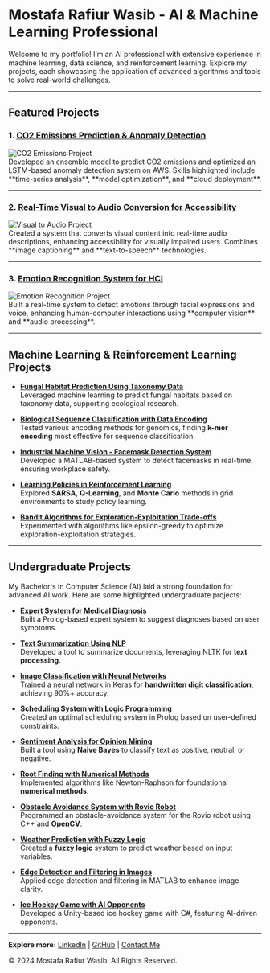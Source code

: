 # Mostafa Rafiur Wasib - AI & Machine Learning Professional

Welcome to my portfolio! I’m an AI professional with extensive experience in machine learning, data science, and reinforcement learning. Explore my projects, each showcasing the application of advanced algorithms and tools to solve real-world challenges.

---

## Featured Projects

<div class="container">
  <div class="row">
    
### 1. [CO2 Emissions Prediction & Anomaly Detection](CO2_Emissions.md)
<div class="col-md-4">
<img src="co2_emissions.jpg" alt="CO2 Emissions Project" class="img-fluid rounded shadow-sm">
</div>
<div class="col-md-8">
Developed an ensemble model to predict CO2 emissions and optimized an LSTM-based anomaly detection system on AWS. Skills highlighted include **time-series analysis**, **model optimization**, and **cloud deployment**.
</div>

---

### 2. [Real-Time Visual to Audio Conversion for Accessibility](Visual_to_Audio.md)
<div class="col-md-4">
<img src="visual_to_audio.jpg" alt="Visual to Audio Project" class="img-fluid rounded shadow-sm">
</div>
<div class="col-md-8">
Created a system that converts visual content into real-time audio descriptions, enhancing accessibility for visually impaired users. Combines **image captioning** and **text-to-speech** technologies.
</div>

---

### 3. [Emotion Recognition System for HCI](Emotion_Recognition.md)
<div class="col-md-4">
<img src="emotion_recognition.jpg" alt="Emotion Recognition Project" class="img-fluid rounded shadow-sm">
</div>
<div class="col-md-8">
Built a real-time system to detect emotions through facial expressions and voice, enhancing human-computer interactions using **computer vision** and **audio processing**.
</div>

  </div>
</div>

---

## Machine Learning & Reinforcement Learning Projects

<div class="container">
  <div class="row">
    
- **[Fungal Habitat Prediction Using Taxonomy Data](Fungal_Habitat_Prediction.md)**  
  Leveraged machine learning to predict fungal habitats based on taxonomy data, supporting ecological research.

- **[Biological Sequence Classification with Data Encoding](Biological_Sequence_Classification.md)**  
  Tested various encoding methods for genomics, finding **k-mer encoding** most effective for sequence classification.

- **[Industrial Machine Vision - Facemask Detection System](Facemask_Detection.md)**  
  Developed a MATLAB-based system to detect facemasks in real-time, ensuring workplace safety.

- **[Learning Policies in Reinforcement Learning](Reinforcement_Policies.md)**  
  Explored **SARSA**, **Q-Learning**, and **Monte Carlo** methods in grid environments to study policy learning.

- **[Bandit Algorithms for Exploration-Exploitation Trade-offs](Simple_Bandit_Algorithms.md)**  
  Experimented with algorithms like epsilon-greedy to optimize exploration-exploitation strategies.

  </div>
</div>

---

## Undergraduate Projects

My Bachelor's in Computer Science (AI) laid a strong foundation for advanced AI work. Here are some highlighted undergraduate projects:

<div class="container">
  <div class="row">
  
- **[Expert System for Medical Diagnosis](Medical_Expert_System.md)**  
  Built a Prolog-based expert system to suggest diagnoses based on user symptoms.

- **[Text Summarization Using NLP](Text_Summarization.md)**  
  Developed a tool to summarize documents, leveraging NLTK for **text processing**.

- **[Image Classification with Neural Networks](Image_Classification.md)**  
  Trained a neural network in Keras for **handwritten digit classification**, achieving 90%+ accuracy.

- **[Scheduling System with Logic Programming](Scheduling_System.md)**  
  Created an optimal scheduling system in Prolog based on user-defined constraints.

- **[Sentiment Analysis for Opinion Mining](Sentiment_Analysis.md)**  
  Built a tool using **Naive Bayes** to classify text as positive, neutral, or negative.

- **[Root Finding with Numerical Methods](Root_Finding_Algorithms.md)**  
  Implemented algorithms like Newton-Raphson for foundational **numerical methods**.

- **[Obstacle Avoidance System with Rovio Robot](Obstacle_Avoidance_Rovio.md)**  
  Programmed an obstacle-avoidance system for the Rovio robot using C++ and **OpenCV**.

- **[Weather Prediction with Fuzzy Logic](Fuzzy_Logic_Weather_Prediction.md)**  
  Created a **fuzzy logic** system to predict weather based on input variables.

- **[Edge Detection and Filtering in Images](Edge_Detection.md)**  
  Applied edge detection and filtering in MATLAB to enhance image clarity.

- **[Ice Hockey Game with AI Opponents](Ice_Hockey_Game.md)**  
  Developed a Unity-based ice hockey game with C#, featuring AI-driven opponents.

  </div>
</div>

---

**Explore more:** [LinkedIn](https://www.linkedin.com/) | [GitHub](https://github.com/) | [Contact Me](mailto:mostafa.soumik73@gmail.com)

<footer class="text-center mt-5">
  &copy; 2024 Mostafa Rafiur Wasib. All Rights Reserved.
</footer>
